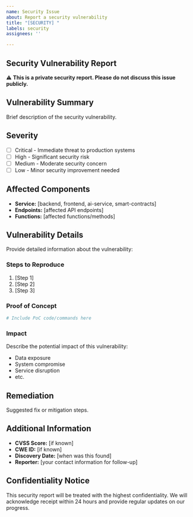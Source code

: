 ```yaml
---
name: Security Issue
about: Report a security vulnerability
title: "[SECURITY] "
labels: security
assignees: ''

---
```


## Security Vulnerability Report

⚠️ **This is a private security report. Please do not discuss this issue publicly.**

## Vulnerability Summary
Brief description of the security vulnerability.

## Severity
- [ ] Critical - Immediate threat to production systems
- [ ] High - Significant security risk
- [ ] Medium - Moderate security concern
- [ ] Low - Minor security improvement needed

## Affected Components
- **Service:** [backend, frontend, ai-service, smart-contracts]
- **Endpoints:** [affected API endpoints]
- **Functions:** [affected functions/methods]

## Vulnerability Details
Provide detailed information about the vulnerability:

### Steps to Reproduce
1. [Step 1]
2. [Step 2]
3. [Step 3]

### Proof of Concept
```bash
# Include PoC code/commands here
```

### Impact
Describe the potential impact of this vulnerability:
- Data exposure
- System compromise
- Service disruption
- etc.

## Remediation
Suggested fix or mitigation steps.

## Additional Information
- **CVSS Score:** [if known]
- **CWE ID:** [if known]
- **Discovery Date:** [when was this found]
- **Reporter:** [your contact information for follow-up]

## Confidentiality Notice
This security report will be treated with the highest confidentiality. We will acknowledge receipt within 24 hours and provide regular updates on our progress.
